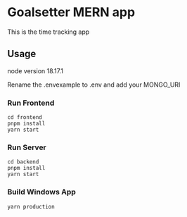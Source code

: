 # Goalsetter MERN app

This is the time tracking app

## Usage

node version 18.17.1

Rename the .envexample to .env and add your MONGO_URI

### Run Frontend

```
cd frontend
pnpm install
yarn start
```

### Run Server

```
cd backend
pnpm install
yarn start
```

### Build Windows App

```
yarn production
```
